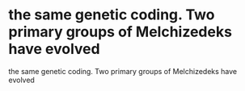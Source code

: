 # the same genetic coding. Two primary groups of Melchizedeks have evolved

the same genetic coding. Two primary groups of Melchizedeks have evolved